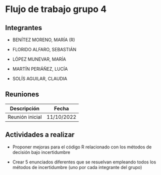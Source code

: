 # Flujo de trabajo grupo 4

## Integrantes

* BENÍTEZ MORENO, MARÍA (R)

* FLORIDO ALFARO, SEBASTIÁN

* LÓPEZ MUNEVAR, MARÍA

* MARTÍN PERIÁÑEZ, LUCÍA

* SOLÍS AGUILAR, CLAUDIA

## Reuniones

| Descripción | Fecha |
|-------------|-------|
| Reunión inicial | 11/10/2022 |

## Actividades a realizar

* Proponer mejoras para el código R relacionado con los métodos de decisión bajo incertidumbre

* Crear 5 enunciados diferentes que se resuelvan empleando todos los métodos de incertidumbre (uno por cada integrante del grupo)
